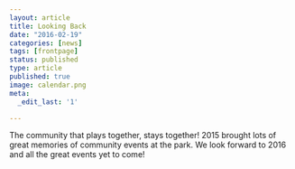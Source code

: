 ```yaml
---
layout: article
title: Looking Back
date: "2016-02-19"
categories: [news]
tags: [frontpage]
status: published
type: article
published: true
image: calendar.png
meta:
  _edit_last: '1'

---
```


The community that plays together, stays together! 2015 brought lots of great memories
of community events at the park. We look forward to 2016 and all the great events
yet to come!

<!--more-->

  <img class="img-responsive" src="/images/strick_hayride.jpg" alt="">
  <img class="img-responsive" src="/images/halloween_bouncehouses.jpg" alt="">
  <img class="img-responsive" src="/images/halloween_minecraft.jpg" alt="">
  <img class="img-responsive" src="/images/halloween_painting.jpg" alt="">
  <img class="img-responsive" src="/images/christmas_chair.jpg" alt="">
